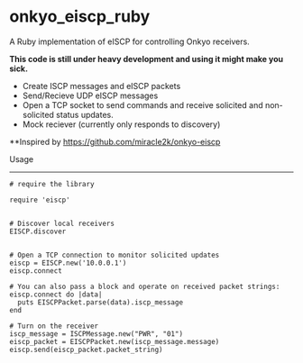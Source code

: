 onkyo_eiscp_ruby
================

A Ruby implementation of eISCP for controlling Onkyo receivers.

**This code is still under heavy development and using it might make you sick.**
* Create ISCP messages and eISCP packets
* Send/Recieve UDP eISCP messages
* Open a TCP socket to send commands and receive solicited and non-solicited status updates.
* Mock reciever (currently only responds to discovery)

**Inspired by https://github.com/miracle2k/onkyo-eiscp

Usage
________________

	# require the library

	require 'eiscp'

	
	# Discover local receivers
	EISCP.discover
	
	
	# Open a TCP connection to monitor solicited updates
	eiscp = EISCP.new('10.0.0.1')
	eiscp.connect

	# You can also pass a block and operate on received packet strings:
	eiscp.connect do |data|
	  puts EISCPPacket.parse(data).iscp_message
	end

	# Turn on the receiver
	iscp_message = ISCPMessage.new("PWR", "01")
	eiscp_packet = EISCPPacket.new(iscp_message.message)
	eiscp.send(eiscp_packet.packet_string)
	


